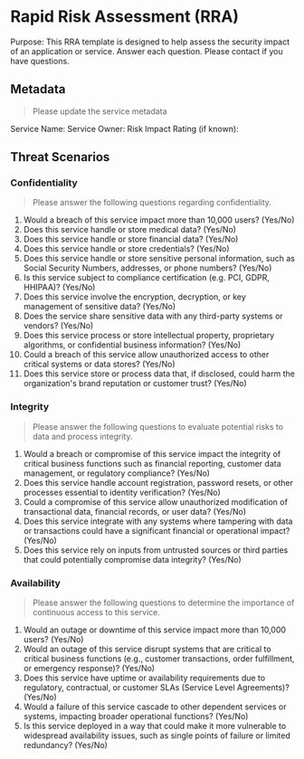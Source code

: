 
# Rapid Risk Assessment (RRA)
Purpose: This RRA template is designed to help assess the security impact of an application or service. 
Answer each question. Please contact <security team> if you have questions.

## Metadata

> Please update the service metadata

Service Name: 
Service Owner: 
Risk Impact Rating (if known):


## Threat Scenarios

### Confidentiality

> Please answer the following questions regarding confidentiality.

1. Would a breach of this service impact more than 10,000 users? (Yes/No)
2. Does this service handle or store medical data? (Yes/No)
3. Does this service handle or store financial data? (Yes/No)
4. Does this service handle or store credentials? (Yes/No)
5. Does this service handle or store sensitive personal information, such as Social Security Numbers, addresses, or phone numbers? (Yes/No)
6. Is this service subject to compliance certification (e.g. PCI, GDPR, HHIPAA)? (Yes/No)
7. Does this service involve the encryption, decryption, or key management of sensitive data? (Yes/No)
8. Does the service share sensitive data with any third-party systems or vendors? (Yes/No)
9. Does this service process or store intellectual property, proprietary algorithms, or confidential business information? (Yes/No)
10. Could a breach of this service allow unauthorized access to other critical systems or data stores? (Yes/No)
11. Does this service store or process data that, if disclosed, could harm the organization's brand reputation or customer trust? (Yes/No)

### Integrity

> Please answer the following questions to evaluate potential risks to data and process integrity.

1. Would a breach or compromise of this service impact the integrity of critical business functions such as financial reporting, customer data management, or regulatory compliance? (Yes/No)
2. Does this service handle account registration, password resets, or other processes essential to identity verification? (Yes/No)
3. Could a compromise of this service allow unauthorized modification of transactional data, financial records, or user data? (Yes/No)
4. Does this service integrate with any systems where tampering with data or transactions could have a significant financial or operational impact? (Yes/No)
5. Does this service rely on inputs from untrusted sources or third parties that could potentially compromise data integrity? (Yes/No)

### Availability

> Please answer the following questions to determine the importance of continuous access to this service.

1. Would an outage or downtime of this service impact more than 10,000 users? (Yes/No)
2. Would an outage of this service disrupt systems that are critical to critical business functions (e.g., customer transactions, order fulfillment, or emergency response)? (Yes/No)
3. Does this service have uptime or availability requirements due to regulatory, contractual, or customer SLAs (Service Level Agreements)? (Yes/No)
4. Would a failure of this service cascade to other dependent services or systems, impacting broader operational functions? (Yes/No)
5. Is this service deployed in a way that could make it more vulnerable to widespread availability issues, such as single points of failure or limited redundancy? (Yes/No)
